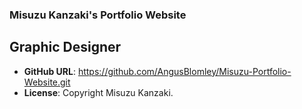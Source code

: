 ### Misuzu Kanzaki's Portfolio Website
## Graphic Designer

- **GitHub URL**: https://github.com/AngusBlomley/Misuzu-Portfolio-Website.git
- **License**: Copyright Misuzu Kanzaki.
